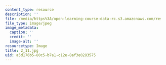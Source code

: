 ```yaml
---
content_type: resource
description: ''
file: /media/https%3A/open-learning-course-data-rc.s3.amazonaws.com/res-18-006-calculus-revisited-single-variable-calculus-fall-2010/a5d176b580c5b7a1c12e8af3e0283575_2_11.jpg
file_type: image/jpeg
image_metadata:
  caption: ''
  credit: ''
  image-alt: ''
resourcetype: Image
title: 2_11.jpg
uid: a5d176b5-80c5-b7a1-c12e-8af3e0283575
---
```

